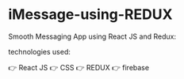 # iMessage-using-REDUX

Smooth Messaging App using React JS and Redux:

technologies used:

👉 React JS
👉 CSS
👉 REDUX
👉 firebase 


